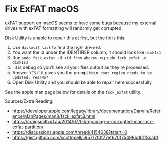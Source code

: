 # Fix ExFAT macOS

exFAT support on macOS seems to have some bugs because my external drives
with exFAT formatting will randomly get corrupted.

Disk Utility is unable to repair this at first, but the fix is this:

1. Use `diskutil list` to find the right drive id.
  1. You want the id under the IDENTIFIER column, it should look like `disk1s1`
2. Run `sudo fsck_exfat -d <id from above>`. eg `sudo fsck_exfat -d disk1s3`
  1. `-d` is debug so you'll see all your files output as they're processed.
3. Answer `YES` if it gives you the prompt `Main boot region needs to be updated. Yes/No?`
4. Open Disk Utility and you should be able to repair here successfully.

See the apple man page below for details on the `fsck_exfat` utility.

Sources/Extra Reading:
- https://developer.apple.com/legacy/library/documentation/Darwin/Reference/ManPages/man8/fsck_exfat.8.html
- https://craigsmith.id.au/2014/07/06/repairing-a-corrupted-mac-osx-exfat-partition/
- https://discussions.apple.com/thread/4154638?tstart=0
- https://gist.github.com/scottopell/595717f0f77ef670f75498bd01f8cab1
